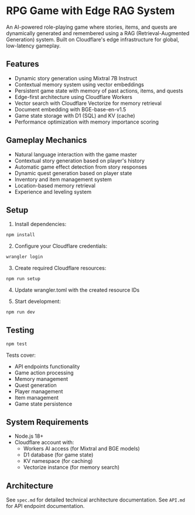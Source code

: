 # RPG Game with Edge RAG System

An AI-powered role-playing game where stories, items, and quests are dynamically generated and remembered using a RAG (Retrieval-Augmented Generation) system. Built on Cloudflare's edge infrastructure for global, low-latency gameplay.

## Features

- Dynamic story generation using Mixtral 7B Instruct
- Contextual memory system using vector embeddings
- Persistent game state with memory of past actions, items, and quests
- Edge-first architecture using Cloudflare Workers
- Vector search with Cloudflare Vectorize for memory retrieval
- Document embedding with BGE-base-en-v1.5
- Game state storage with D1 (SQL) and KV (cache)
- Performance optimization with memory importance scoring

## Gameplay Mechanics

- Natural language interaction with the game master
- Contextual story generation based on player's history
- Automatic game effect detection from story responses
- Dynamic quest generation based on player state
- Inventory and item management system
- Location-based memory retrieval
- Experience and leveling system

## Setup

1. Install dependencies:
```bash
npm install
```

2. Configure your Cloudflare credentials:
```bash
wrangler login
```

3. Create required Cloudflare resources:
```bash
npm run setup
```

4. Update wrangler.toml with the created resource IDs

5. Start development:
```bash
npm run dev
```

## Testing

```bash
npm test
```

Tests cover:
- API endpoints functionality
- Game action processing
- Memory management
- Quest generation
- Player management
- Item management
- Game state persistence

## System Requirements

- Node.js 18+
- Cloudflare account with:
  - Workers AI access (for Mixtral and BGE models)
  - D1 database (for game state)
  - KV namespace (for caching)
  - Vectorize instance (for memory search)

## Architecture

See `spec.md` for detailed technical architecture documentation.
See `API.md` for API endpoint documentation.
  